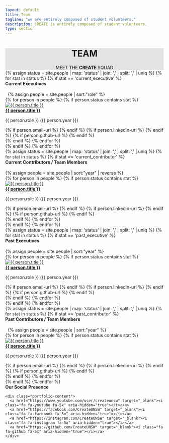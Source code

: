 ```yaml
---
layout: default
title: Team
tagline: "we are entirely composed of student volunteers."
description: CREATE is entirely composed of student volunteers.
type: section
---
```


<style type="text/css">
.team-cover {
  background-image: linear-gradient( rgba(0, 0, 0, 0.1), rgba(0, 0, 0, 0.1) ), url(https://scontent-syd2-1.xx.fbcdn.net/v/t1.0-9/14568197_657783307730461_165885174753342049_n.jpg?oh=2883a74caaea7d244e993f4e02abea9f&oe=593C5AB3);
  background-attachment: fixed;
}
</style>

<div class="jumbotron general-cover team-cover" >
  <div class="wrapper">
    <center>
      <h1><b>TEAM</b></h1>
      <span>MEET THE <b>CREATE</b> SQUAD</span>
    </center>
  </div>
</div>


<!---- CURRENT EXECUTIVES ---->
<div class="wrapper">
{% assign status =  site.people | map: 'status' | join: ','  | split: ',' | uniq %}
{% for stat in status %}
  {% if stat == 'current_executive' %}
  <div class="postBody">
    <div class="manual-post">
      <div class="manual manual-title" id="{{ stat }}">
        <i class="fa fa-user fa-lg" aria-hidden="true"></i>
        <strong>Current Executives</strong>
      </div>
    </div><br>
    {% assign people = site.people | sort:"role" %}
    <div class="product-pod">
    {% for person in people %}
      {% if person.status contains stat %}
      <a href="{{ site.baseurl }}{{ person.url }}">
      <div class="card" >
        <img src="{{ person.face-url }}" alt="{{ person.title }}">
        <div class="profile-container">
        <b><a href="{{ site.baseurl }}{{ person.url }}">{{ person.title }}</a></b>
        <p>{{ person.role }} ({{ person.year }})</p>
        {% if person.email-url  %}
          <a href="mailto:{{ person.email-url }}" target="_blank" class="btn btn-secondary"><i class="fa fa-envelope-o"></i></a>
        {% endif %}
        {% if person.linkedin-url  %}
          <a href="{{ person.linkedin-url }}" target="_blank" class="btn btn-secondary"><i class="fa fa-linkedin"></i></a>
        {% endif %}
        {% if person.github-url  %}
          <a href="{{ person.github-url }}" target="_blank" class="btn btn-secondary"><i class="fa fa-github"></i></a>
        {% endif %}
        </div>
      </div>
      </a>
      {% endif %}
    {% endfor %}
    </div>
  </div>
  {% endif %}
{% endfor %}
</div>

<!---- CURRENT CONTRIBUTORS ---->
<div class="wrapper">
{% assign status =  site.people | map: 'status' | join: ','  | split: ',' | uniq %}
{% for stat in status %}
  {% if stat == 'current_contributor' %}
  <div class="postBody">
    <div class="manual-post">
      <div class="manual manual-title" id="{{ stat }}">
        <i class="fa fa-user fa-lg" aria-hidden="true"></i>
        <strong>Current Contributors / Team Members</strong>
      </div>
    </div><br>
    {% assign people = site.people | sort:"year" | reverse %}
    <div class="product-pod">
    {% for person in people %}
      {% if person.status contains stat %}
      <a href="{{ site.baseurl }}{{ person.url }}">
      <div class="card" >
        <img src="{{ person.face-url }}" alt="{{ person.title }}">
        <div class="profile-container">
        <b><a href="{{ site.baseurl }}{{ person.url }}">{{ person.title }}</a></b>
        <p>{{ person.role }} ({{ person.year }})</p>
        {% if person.email-url  %}
          <a href="mailto:{{ person.email-url }}" target="_blank" class="btn btn-secondary"><i class="fa fa-envelope-o"></i></a>
        {% endif %}
        {% if person.linkedin-url  %}
          <a href="{{ person.linkedin-url }}" target="_blank" class="btn btn-secondary"><i class="fa fa-linkedin"></i></a>
        {% endif %}
        {% if person.github-url  %}
          <a href="{{ person.github-url }}" target="_blank" class="btn btn-secondary"><i class="fa fa-github"></i></a>
        {% endif %}
        </div>
      </div>
      </a>
      {% endif %}
    {% endfor %}
    </div>
  </div>
  {% endif %}
{% endfor %}
</div>



<!---- PAST EXECUTIVES ---->
<div class="wrapper">
{% assign status =  site.people | map: 'status' | join: ','  | split: ',' | uniq %}
{% for stat in status %}
  {% if stat == 'past_executive' %}
  <div class="postBody">
    <div class="manual-post">
      <div class="manual manual-title" id="{{ stat }}">
        <i class="fa fa-user fa-lg" aria-hidden="true"></i>
        <strong>Past Executives</strong>
      </div>
    </div><br>
    {% assign people = site.people | sort:"year" %}
    <div class="product-pod">
    {% for person in people %}
      {% if person.status contains stat %}
      <a href="{{ site.baseurl }}{{ person.url }}">
      <div class="card" >
        <img src="{{ person.face-url }}" alt="{{ person.title }}">
        <div class="profile-container">
        <b><a href="{{ site.baseurl }}{{ person.url }}">{{ person.title }}</a></b>
        <p>{{ person.role }} ({{ person.year }})</p>
        {% if person.email-url  %}
          <a href="mailto:{{ person.email-url }}" target="_blank" class="btn btn-secondary"><i class="fa fa-envelope-o"></i></a>
        {% endif %}
        {% if person.linkedin-url  %}
          <a href="{{ person.linkedin-url }}" target="_blank" class="btn btn-secondary"><i class="fa fa-linkedin"></i></a>
        {% endif %}
        {% if person.github-url  %}
          <a href="{{ person.github-url }}" target="_blank" class="btn btn-secondary"><i class="fa fa-github"></i></a>
        {% endif %}
        </div>
      </div>
      </a>
      {% endif %}
    {% endfor %}
    </div>
  </div>
  {% endif %}
{% endfor %}
</div>


<!---- PAST CONTRIBUTORS ---->
<div class="wrapper">
{% assign status =  site.people | map: 'status' | join: ','  | split: ',' | uniq %}
{% for stat in status %}
  {% if stat == 'past_contributor' %}
  <div class="postBody">
    <div class="manual-post">
      <div class="manual manual-title" id="{{ stat }}">
        <i class="fa fa-user fa-lg" aria-hidden="true"></i>
        <strong>Past Contributors / Team Members</strong>
      </div>
    </div><br>
    {% assign people = site.people | sort:"year" %}
    <div class="product-pod">
    {% for person in people %}
      {% if person.status contains stat %}
      <a href="{{ site.baseurl }}{{ person.url }}">
      <div class="card" >
        <img src="{{ person.face-url }}" alt="{{ person.title }}">
        <div class="profile-container">
        <b><a href="{{ site.baseurl }}{{ person.url }}">{{ person.title }}</a></b>
        <p>{{ person.role }} ({{ person.year }})</p>
        {% if person.email-url  %}
          <a href="mailto:{{ person.email-url }}" target="_blank" class="btn btn-secondary"><i class="fa fa-envelope-o"></i></a>
        {% endif %}
        {% if person.linkedin-url  %}
          <a href="{{ person.linkedin-url }}" target="_blank" class="btn btn-secondary"><i class="fa fa-linkedin"></i></a>
        {% endif %}
        {% if person.github-url  %}
          <a href="{{ person.github-url }}" target="_blank" class="btn btn-secondary"><i class="fa fa-github"></i></a>
        {% endif %}
        </div>
      </div>
      </a>
      {% endif %}
    {% endfor %}
    </div>
  </div>
  {% endif %}
{% endfor %}
</div>


<div class="wrapper">
  <div class="manual-post">
    <div class="manual manual-title">
      <i class="fa fa-share-square-o fa-lg" aria-hidden="true"></i>
      <strong>Our Social Presence</strong>
    </div>

    <div class="portfolio-content">
      <a href="https://www.youtube.com/user/createunsw" target="_blank"><i class="fa fa-youtube fa-5x" aria-hidden="true"></i></a>
      <a href="https://facebook.com/CreateUNSW" target="_blank"><i class="fa fa-facebook fa-5x" aria-hidden="true"></i></a>
      <a href="https://instagram.com/CreateUNSW" target="_blank"><i class="fa fa-instagram fa-5x" aria-hidden="true"></i></a>
      <a href="https://github.com/CreateUNSW" target="_blank"><i class="fa fa-github fa-5x" aria-hidden="true"></i></a>
    </div>
  </div>
</div>
